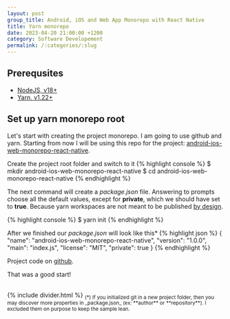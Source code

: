 ```yaml
---
layout: post
group_title: Android, iOS and Web App Monorepo with React Native
title: Yarn monorepo
date: 2023-04-20 21:00:00 +1200
category: Software Developement
permalink: /:categories/:slug
---
```


## Prerequsites
- <a href="https://nodejs.org/en" target="_blank">NodeJS, v18+</a>
- <a href="https://yarnpkg.com" target="_blank">Yarn, v1.22+</a>

## Set up yarn monorepo root
Let's start with creating the project monorepo. I am going to use github and yarn. Starting from now I will be using this repo for the project: 
<a href="https://github.com/genepoletski/android-ios-web-monorepo-react-native" target="_blank">android-ios-web-monorepo-react-native</a>.

Create the project root folder and switch to it
{% highlight console %}
$ mkdir android-ios-web-monorepo-react-native
$ cd android-ios-web-monorepo-react-native
{% endhighlight %}

The next command will create a *package.json* file. Answering to prompts choose all the default values, except for **private**, which we should have set to **true**. Because yarn workspaces are not meant to be published <a href="https://classic.yarnpkg.com/lang/en/docs/workspaces/#toc-how-to-use-it" target="_blank">by design</a>.

{% highlight console %}
$ yarn init
{% endhighlight %}

After we finished our *package.json* will look like this*
{% highlight json %}
{
  "name": "android-ios-web-monorepo-react-native",
  "version": "1.0.0",
  "main": "index.js",
  "license": "MIT",
  "private": true
}
{% endhighlight %}

Project code on <a href="https://github.com/genepoletski/android-ios-web-monorepo-react-native/commit/395547eca83962723259bccd1e011b9dc3d86e4e" target="_blank">github</a>.

That was a good start!

<br />
{% include divider.html %}
<sub>(*) If you initialized git in a new project folder, then you may discover more properties in _package.json_ (ex: **author** or **repository**). I excluded them on purpose to keep the sample lean.</sub>